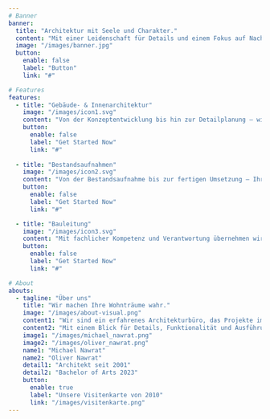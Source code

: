 ```yaml
---
# Banner
banner:
  title: "Architektur mit Seele und Charakter."
  content: "Mit einer Leidenschaft für Details und einem Fokus auf Nachhaltigkeit erschaffen wir Architektur, die inspiriert.<br>Von der ersten Skizze bis zur Fertigstellung – wir begleiten Sie auf jedem Schritt."
  image: "/images/banner.jpg"
  button:
    enable: false
    label: "Button"
    link: "#"

# Features
features:
  - title: "Gebäude- & Innenarchitektur"
    image: "/images/icon1.svg"
    content: "Von der Konzeptentwicklung bis hin zur Detailplanung – wir gestalten Räume, die nicht nur funktional, sondern auch ästhetisch ansprechend sind. Wir arbeiten Hand in Hand, um Ihre Vision Wirklichkeit werden zu lassen."
    button:
      enable: false
      label: "Get Started Now"
      link: "#"
      
  - title: "Bestandsaufnahmen"
    image: "/images/icon2.svg"
    content: "Von der Bestandsaufnahme bis zur fertigen Umsetzung – Ihr Partner für durchdachte Sanierungen. Wir begleiten Ihr Projekt in allen Leistungsphasen und verbinden Bestehendes mit innovativen Ideen"
    button:
      enable: false
      label: "Get Started Now"
      link: "#"

  - title: "Bauleitung"
    image: "/images/icon3.svg"
    content: "Mit fachlicher Kompetenz und Verantwortung übernehmen wir die Bauleitung – von der Kontrolle des Bauprozesses bis zur Koordination der Gewerke. Wir sorgen dafür, dass Termine, Kosten und Qualität bestmöglich eingehalten werden, um einen reibungslosen Ablauf und ein perfektes Ergebnis zu garantieren."
    button:
      enable: false
      label: "Get Started Now"
      link: "#"

# About
abouts:
  - tagline: "Über uns"
    title: "Wir machen Ihre Wohnträume wahr."
    image: "/images/about-visual.png"
    content1: "Wir sind ein erfahrenes Architekturbüro, das Projekte im Bestand ebenso wie Neubauten umsetzt. Von der Bestandsaufnahme bis zur Fertigstellung begleiten wir Sie durch alle Leistungsphasen und sorgen für eine reibungslose Umsetzung."
    content2: "Mit einem Blick für Details, Funktionalität und Ausführung schaffen wir Räume, die Ihre Wünsche und Anforderungen perfekt erfüllen."
    image1: "/images/michael_nawrat.png"
    image2: "/images/oliver_nawrat.png"
    name1: "Michael Nawrat"
    name2: "Oliver Nawrat"
    detail1: "Architekt seit 2001"
    detail2: "Bachelor of Arts 2023"
    button:
      enable: true
      label: "Unsere Visitenkarte von 2010"
      link: "/images/visitenkarte.png"
---
```



